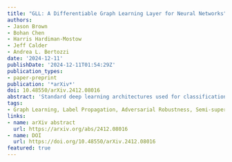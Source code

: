```yaml
---
title: "GLL: A Differentiable Graph Learning Layer for Neural Networks"
authors:
- Jason Brown
- Bohan Chen
- Harris Hardiman-Mostow
- Jeff Calder
- Andrea L. Bertozzi
date: '2024-12-11'
publishDate: '2024-12-11T01:54:29Z'
publication_types:
- paper-preprint
publication: '*arXiv*'
doi: 10.48550/arXiv.2412.08016
abstract: 'Standard deep learning architectures used for classification generate label predictions with a projection head and softmax activation function. Although successful, these methods fail to leverage the relational information between samples in the batch for generating label predictions. In recent works, graph-based learning techniques, namely Laplace learning, have been heuristically combined with neural networks for both supervised and semi-supervised learning (SSL) tasks. However, prior works approximate the gradient of the loss function with respect to the graph learning algorithm or decouple the processes; end-to-end integration with neural networks is not achieved. In this work, we derive backpropagation equations, via the adjoint method, for inclusion of a general family of graph learning layers into a neural network. This allows us to precisely integrate graph Laplacian-based label propagation into a neural network layer, replacing a projection head and softmax activation function for classification tasks. Using this new framework, our experimental results demonstrate smooth label transitions across data, improved robustness to adversarial attacks, improved generalization, and improved training dynamics compared to the standard softmax-based approach. Our code is available at https://github.com/jwcalder/GraphLearningLayer'
tags:
- Graph Learning, Label Propagation, Adversarial Robustness, Semi-supervised Learning, End-to-end Integration
links:
- name: arXiv abstract
  url: https://arxiv.org/abs/2412.08016
- name: DOI
  url: https://doi.org/10.48550/arXiv.2412.08016
featured: true
---
```

